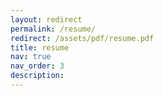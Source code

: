 ```yaml
---
layout: redirect
permalink: /resume/
redirect: /assets/pdf/resume.pdf
title: resume
nav: true
nav_order: 3
description:
---
```


